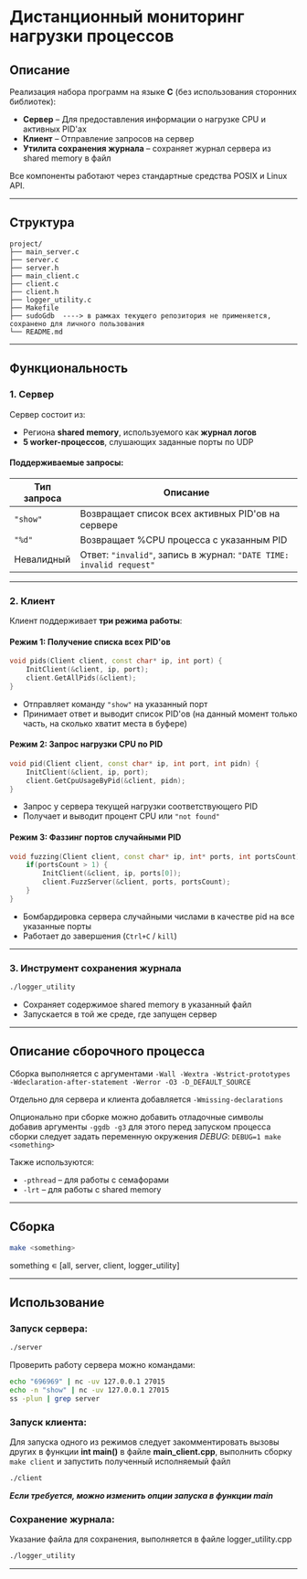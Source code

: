 # Дистанционный мониторинг нагрузки процессов

## Описание

Реализация набора программ на языке **C** (без использования сторонних библиотек):

- **Сервер** – Для предоставления информации о нагрузке CPU и активных PID'ах
- **Клиент** – Отправление запросов на сервер
- **Утилита сохранения журнала** – сохраняет журнал сервера из shared memory в файл

Все компоненты работают через стандартные средства POSIX и Linux API.

---

## Структура

```
project/
├── main_server.c
├── server.c
├── server.h
├── main_client.c
├── client.c
├── client.h
├── logger_utility.c
├── Makefile
├── sudoGdb  ----> в рамках текущего репозитория не применяется, сохранено для личного пользования
└── README.md
```

---

## Функциональность

### 1. Сервер

Сервер состоит из:
- Региона **shared memory**, используемого как **журнал логов**
- **5 worker-процессов**, слушающих заданные порты по UDP

#### Поддерживаемые запросы:

| Тип запроса | Описание                                                            |
| ----------- | ------------------------------------------------------------------- |
| `"show"`    | Возвращает список всех активных PID'ов на сервере                   |
| `"%d"`      | Возвращает %CPU процесса с указанным PID                            |
| Невалидный  | Ответ: `"invalid"`, запись в журнал: `"DATE TIME: invalid request"` |

---

### 2. Клиент

Клиент поддерживает **три режима работы**:

#### Режим 1: Получение списка всех PID'ов

```cpp
void pids(Client client, const char* ip, int port) {
    InitClient(&client, ip, port);
    client.GetAllPids(&client);
}
```

- Отправляет команду `"show"` на указанный порт
- Принимает ответ и выводит список PID'ов (на данный момент только часть, на сколько хватит места в буфере)

#### Режим 2: Запрос нагрузки CPU по PID
```cpp
void pid(Client client, const char* ip, int port, int pidn) {
    InitClient(&client, ip, port);
    client.GetCpuUsageByPid(&client, pidn);
}
```

- Запрос у сервера текущей нагрузки соответствующего PID
- Получает и выводит процент CPU или `"not found"`

#### Режим 3: Фаззинг портов случайными PID
```cpp
void fuzzing(Client client, const char* ip, int* ports, int portsCount) {
    if(portsCount > 1) {
        InitClient(&client, ip, ports[0]);
        client.FuzzServer(&client, ports, portsCount);
    }
}
```

- Бомбардировка сервера случайными числами в качестве pid на все указанные порты
- Работает до завершения (`Ctrl+C` / `kill`)

---

### 3. Инструмент сохранения журнала

```bash
./logger_utility
```

- Сохраняет содержимое shared memory в указанный файл
- Запускается в той же среде, где запущен сервер

---
## Описание сборочного процесса

Сборка выполняется с аргументами `-Wall -Wextra -Wstrict-prototypes -Wdeclaration-after-statement -Werror -O3 -D_DEFAULT_SOURCE
`

Отдельно для сервера и клиента добавляется `-Wmissing-declarations`

Опционально при сборке можно добавить отладочные символы добавив аргументы `-ggdb -g3` для этого перед запуском процесса сборки следует задать переменную окружения _DEBUG_: `DEBUG=1 make <something>`

Также используются:

- `-pthread` – для работы с семафорами
- `-lrt` – для работы с shared memory

---

## Сборка

```bash
make <something>
```

something ∊ [all, server, client, logger_utility]

---

## Использование

### Запуск сервера:
```bash
./server
```

Проверить работу сервера можно командами:

```bash
echo "696969" | nc -uv 127.0.0.1 27015
echo -n "show" | nc -uv 127.0.0.1 27015
ss -plun | grep server
```

### Запуск клиента:

Для запуска одного из режимов следует закомментировать вызовы других в функции **int main()** в файле **main_client.cpp**,
выполнить сборку `make client` и запустить полученный исполняемый файл

```bash
./client
```

***Если требуется, можно изменить опции запуска в функции main***

### Сохранение журнала:

Указание файла для сохранения, выполняется в файле logger_utility.cpp


```bash
./logger_utility
```

---

